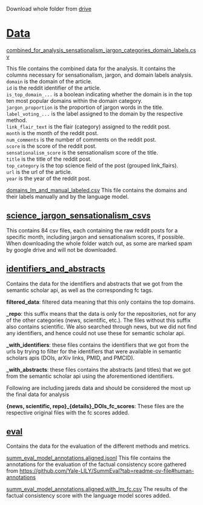 Download whole folder from  [drive](https://drive.google.com/drive/folders/1DOLzsk7WaV5vXFL-X9-1QeVK0U9BDR_8?usp=drive_link)
# [Data](https://drive.google.com/drive/folders/1DOLzsk7WaV5vXFL-X9-1QeVK0U9BDR_8?usp=drive_link)
[combined_for_analysis_sensationalism_jargon_categories_domain_labels.csv](combined_for_analysis_sensationalism_jargon_categories_domain_labels.csv)

This file contains the combined data for the analysis. It contains the columns necessary for sensationalism, jargon, and domain labels analysis.  
`domain` is the domain of the article.  
`id` is the reddit identifier of the article.  
`is_top_domain_...` is a boolean indicating whether the domain is in the top ten most popular domains within the domain category.  
`jargon_proportion` is the proportion of jargon words in the title.  
`label_voting_...` is the label assigned to the domain by the respective method.  
`link_flair_text` is the flair (category) assigned to the reddit post.  
`month` is the month of the reddit post.  
`num_comments` is the number of comments on the reddit post.  
`score` is the score of the reddit post.  
`sensationalism_score` is the sensationalism score of the title.  
`title` is the title of the reddit post.  
`top_category` is the top science field of the post (grouped link_flairs).  
`url` is the url of the article.  
`year` is the year of the reddit post.

[domains_lm_and_manual_labeled.csv](domains_lm_and_manual_labeled.csv)
This file contains the domains and their labels manually and by the language model.  
## [science_jargon_sensationalism_csvs](science_jargon_sensationalism_csvs)
This contains 84 csv files, each containing the raw reddit posts for a specific month, including jargon and sensationalism scores, if possible.
When downloading the whole folder watch out, as some are marked spam by google drive and will not be downloaded.
## [identifiers_and_abstracts](identifiers_and_abstracts)
Contains the data for the identifiers and abstracts that we got from the semantic scholar api, as well as the corresponding fc tags.

**filtered_data**: filtered data meaning that this only contains the top domains. 

**_repo**: this suffix means that the data is only for the repositories, not for any of the other categories (news, scientific, etc.). The files without this suffix also contains scientific. We also searched through news, but we did not find any identifiers, and hence could not use these for semantic scholar api. 

**_with_identifiers**: these files contains the identifiers that we got from the urls by trying to filter for the identifiers that were available in semantic scholars apis (DOIs, arXiv links, PMID, and PMCID). 

**_with_abstracts**: these files contains the abstracts (and titles) that we got from the semantic scholar api using the aforementioned identifiers.

Following are including jareds data and should be considered the most up the final data for analysis

**{news, scientific, repo}_{details}_DOIs_fc_scores**: These files are the respective original files with the fc scores added.


## [eval](eval)
Contains the data for the evaluation of the different methods and metrics.

[summ_eval_model_annotations.aligned.jsonl](eval/summ_eval_model_annotations.aligned.jsonl)
This file contains the annotations for the evaluation of the factual consistency score gathered from https://github.com/Yale-LILY/SummEval?tab=readme-ov-file#human-annotations 

[summ_eval_model_annotations.aligned.with_lm_fc.csv](eval/summ_eval_model_annotations.aligned.with_lm_fc.csv) 
The results of the factual consistency score with the language model scores added. 
